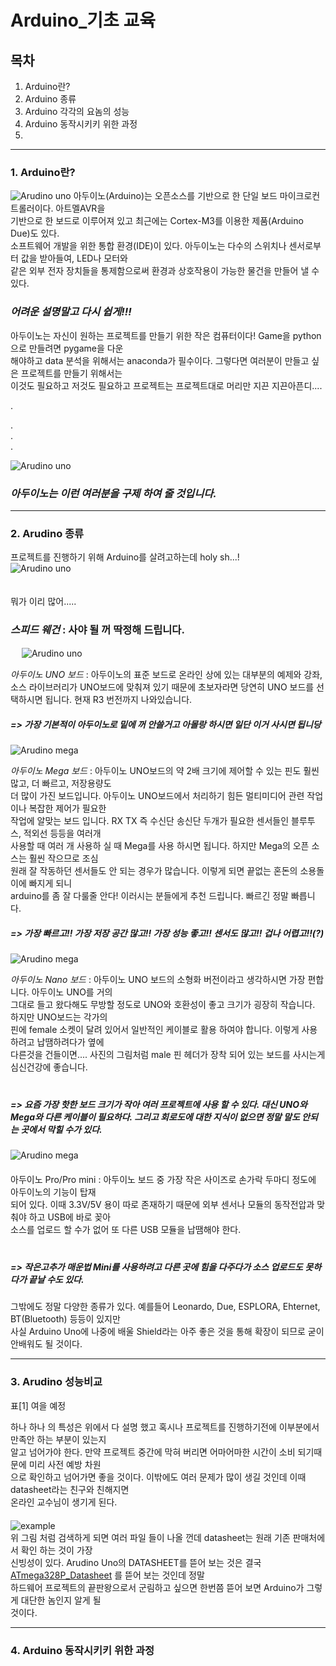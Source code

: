 # Arduino_기초 교육
## 목차
1. Arduino란?
2. Arduino 종류 
3. Arduino 각각의 요놈의 성능
4. Arduino 동작시키키 위한 과정
5.
* * *
### 1. Arduino란?   

![Arudino uno](./img/Arduino-callouts1.jpg)
   아두이노(Arduino)는 오픈소스를 기반으로 한 단일 보드 마이크로컨트롤러이다. 아트멜AVR을  
기반으로 한 보드로 이루어져 있고 최근에는 Cortex-M3를 이용한 제품(Arduino Due)도 있다.   
소프트웨어 개발을 위한 통합 환경(IDE)이 있다. 아두이노는 다수의 스위치나 센서로부터 값을 받아들여, LED나 모터와   
같은 외부 전자 장치들을 통제함으로써 환경과 상호작용이 가능한 물건을 만들어 낼 수 있다.   
       
   
   
  ### _어려운 설명말고 다시 쉽게!!!_   
   아두이노는 자신이 원하는 프로젝트를 만들기 위한 작은 컴퓨터이다! Game을 python으로 만들려면 pygame을 다운   
해야하고 data 분석을 위해서는 anaconda가 필수이다. 그렇다면 여러분이 만들고 싶은 프로젝트를 만들기 위해서는   
이것도 필요하고 저것도 필요하고 프로젝트는 프로젝트대로 머리만 지끈 지끈아픈디....   
   
      
         
.   

.   
.      
.
      
 ![Arudino uno](./img/headache.jpg)   
    
 ### _아두이노는 이런 여러분을 구제 하여 줄 것입니다._
 ***
 ### 2. Arudino 종류
 프로젝트를 진행하기 위해 Arduino를 살려고하는데 holy sh...!   
  ![Arudino uno](./img/mecha.PNG)    
  　   
  
 뭐가 이리 많어.....   
  ### ***스피드 웨건*** : 사야 될 꺼 딱정해 드립니다.      
   　
 ![Arudino uno](./img/arduino_uno.png)   
 
_아두이노 UNO 보드_ : 아두이노의 표준 보드로 온라인 상에 있는 대부분의 예제와 강좌, 소스 라이브러리가 UNO보드에 맞춰져 
있기 때문에 초보자라면 당연히 UNO 보드를 선택하시면 됩니다. 현재 R3 번전까지 나와있습니다.   
##### => 가장 기본적이 아두이노로 밑에 꺼 안쓸거고 아몰랑 하시면 일단 이거 사시면 됩니당
![Arudino mega](./img/arduino_Mega.png)   

_아두이노 Mega 보드_ : 아두이노 UNO보드의 약 2배 크기에 제어할 수 있는 핀도 훨씬 많고, 더 빠르고, 저장용량도  
더 많이 가진 보드입니다. 아두이노 UNO보드에서 처리하기 힘든 멀티미디어 관련 작업이나 복잡한 제어가 필요한  
작업에 알맞는 보드 입니다. RX TX 즉 수신단 송신단 두개가 필요한 센서들인 블루투스, 적외선 등등을 여러개  
 사용할 때 여러 개 사용하 실 때 Mega를 사용 하시면 됩니다. 하지만 Mega의 오픈 소스는 훨씬 작으므로 조심  
 원래 잘 작동하던 센서들도 안 되는 경우가 많습니다. 이렇게 되면 끝없는 혼돈의 소용돌이에 빠지게 되니  
 arduino를 좀 잘 다룰줄 안다! 이러시는 분들에게 추천 드립니다. 빠르긴 정말 빠릅니다.  
 ##### => 가장 빠르고!! 가장 저장 공간 많고!! 가장 성능 좋고!! 센서도 많고!! 겁나 어렵고!!(?)  
 ![Arudino mega](./img/arduino_Nano.png)   
   
   _아두이노 Nano 보드_ : 아두이노 UNO 보드의 소형화 버전이라고 생각하시면 가장 편합니다. 아두이노 UNO를 거의  
   그대로 들고 왔다해도 무방할 정도로 UNO와 호환성이 좋고 크기가 굉장히 작습니다. 하지만 UNO보드는 각가의  
   핀에 female 소켓이 달려 있어서 일반적인 케이블로 활용 하여야 합니다. 이렇게 사용하려고 납땜하려다가 옆에  
   다른것을 건들이면.... 사진의 그림처럼 male 핀 헤더가 장착 되어 있는 보드를 사시는게 심신건강에 좋습니다.  
   　  
   ##### => 요즘 가장 핫한 보드 크기가 작아 여러 프로젝트에 사용 할 수 있다. 대신 UNO와 Mega와 다른 케이블이 필요하다. 그리고 회로도에 대한 지식이 없으면 정말 말도 안되는 곳에서 막힐 수가 있다.    
   
  ![Arudino mega](./img/arduino_mini.jpg)   
  　  
  아두이노 Pro/Pro mini : 아두이노 보드 중 가장 작은 사이즈로 손가락 두마디 정도에 아두이노의 기능이 탑재  
  되어 있다. 이때 3.3V/5V 용이 따로 존재하기 때문에 외부 센서나 모듈의 동작전압과 맞춰야 하고 USB에 바로 꽂아  
  소스를 업로드 할 수가 없어 또 다른 USB 모듈을 납땜해야 한다.  
  　  
  ##### => 작은고추가 매운법 Mini를 사용하려고 다른 곳에 힘을 다주다가 소스 업로드도 못하다가 끝날 수도 있다.
  그밖에도 정말 다양한 종류가 있다. 예를들어 Leonardo, Due, ESPLORA, Ehternet, BT(Bluetooth) 등등이 있지만  
  사실 Arduino Uno에 나중에 배울 Shield라는 아주 좋은 것을 통해 확장이 되므로 굳이 안배워도 될 것이다.  
  ***
  ### 3. Arudino 성능비교
  표[1] 여을 예정  
  
  하나 하나 의 특성은 위에서 다 설명 했고 혹시나 프로젝트를 진행하기전에 이부분에서 만족안 하는 부분이 있는지  
  알고 넘어가야 한다. 만약 프로젝트 중간에 막혀 버리면 어마어마한 시간이 소비 되기때문에 미리 사전 예방 차원  
  으로 확인하고 넘어가면 좋을 것이다. 이밖에도 여러 문제가 많이 생길 것인데 이때 datasheet라는 친구와 친해지면  
  온라인 교수님이 생기게 된다.  
  　  
  ![example](./img/구글.PNG)  
  위 그림 처럼 검색하게 되면 여러 파일 들이 나올 껀데 datasheet는 원래 기존 판매처에서 확인 하는 것이 가장  
  신빙성이 있다. Arudino Uno의 DATASHEET를 뜯어 보는 것은 결국  [ATmega328P_Datasheet](http://ww1.microchip.com/downloads/en/DeviceDoc/Atmel-7810-Automotive-Microcontrollers-ATmega328P_Datasheet.pdf) 를 뜯어 보는 것인데 정말  
  하드웨어 프로젝트의 끝판왕으로서 군림하고 싶으면 한번쯤 뜯어 보면 Arduino가 그렇게 대단한 놈인지 알게 될  
  것이다.
  ***
  ### 4. Arduino 동작시키키 위한 과정